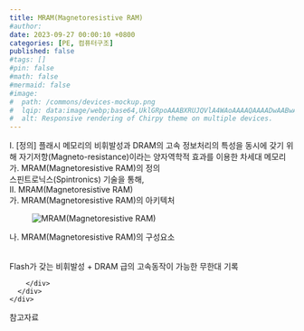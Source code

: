 ```yaml
---
title: MRAM(Magnetoresistive RAM)
#author: 
date: 2023-09-27 00:00:10 +0800
categories: [PE, 컴퓨터구조]
published: false
#tags: []
#pin: false
#math: false
#mermaid: false
#image:
#  path: /commons/devices-mockup.png
#  lqip: data:image/webp;base64,UklGRpoAAABXRUJQVlA4WAoAAAAQAAAADwAABwAAQUxQSDIAAAARL0AmbZurmr57yyIiqE8oiG0bejIYEQTgqiDA9vqnsUSI6H+oAERp2HZ65qP/VIAWAFZQOCBCAAAA8AEAnQEqEAAIAAVAfCWkAALp8sF8rgRgAP7o9FDvMCkMde9PK7euH5M1m6VWoDXf2FkP3BqV0ZYbO6NA/VFIAAAA
#  alt: Responsive rendering of Chirpy theme on multiple devices.
---
```


<div class="post-wrap">
  <div class="para">
    <div class="para-title">
      I. [정의] 플래시 메모리의 비휘발성과 DRAM의 고속 정보처리의 특성을 동시에 갖기 위해 자기저항(Magneto-resistance)이라는 양자역학적 효과를 이용한 차세대 메모리
    </div>
    <div class="para-cntnt">
      <div class="para">
        <div class="para-title">
          가. MRAM(Magnetoresistive RAM)의 정의
        </div>
        <div class="para-cntnt">
          스핀트로닉스(Spintronics) 기술을 통해,
        </div>
      </div>
    </div>
  </div>
  
  <div class="para">
    <div class="para-title">
      II. MRAM(Magnetoresistive RAM)
    </div>
    <div class="para-cntnt">
      <div class="para">
        <div class="para-title">
          가. MRAM(Magnetoresistive RAM)의 아키텍처
        </div>
        <div class="para-cntnt">
          <figure class="post-figure">
            <img src="/assets/img/posts/MRAM(Magnetoresistive-RAM).png" alt="MRAM(Magnetoresistive RAM)">
<!--            <figcaption>Source: Unveiling the Metaverse: Exploring Emerging Trends, Multifaceted Perspectives, and Future Challenges</figcaption>-->
          </figure>
        </div>
      </div>
      <div class="para">
        <div class="para-title">
          나. MRAM(Magnetoresistive RAM)의 구성요소
        </div>
        <div class="para-cntnt">
          <table class="post-table">
          </table>
          Flash가 갖는 비휘발성 + DRAM 급의 고속동작이 가능한 무한대 기록

        </div>
      </div>
    </div>
  </div>

  <div class="refr-wrap">
    <div class="refr-title">
        참고자료
    </div>
    <ol class="refr-list">
    <!--    <li>(나현식, 최대선) <a target="_blank" href="https://scienceon.kisti.re.kr/commons/util/originalView.do?cn=JAKO202225948430499&oCn=JAKO202225948430499&dbt=JAKO&journal=NJOU00291864">메타버스 보안 위협 요소 및 대응 방안 검토</a></li>-->
    <!--    <li>(M. Uddin, S. Manickam, H. Ullah, M. Obaidat and A. Dandoush) <a target="_blank" href="https://ieeexplore.ieee.org/abstract/document/10138386">Unveiling the Metaverse: Exploring Emerging Trends, Multifaceted Perspectives, and Future Challenges</a></li>-->
    </ol>
  </div>
</div>
